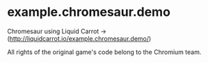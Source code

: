 # example.chromesaur.demo

Chromesaur using Liquid Carrot -> (http://liquidcarrot.io/example.chromesaur.demo/)




All rights of the original game's code belong to the Chromium team.
